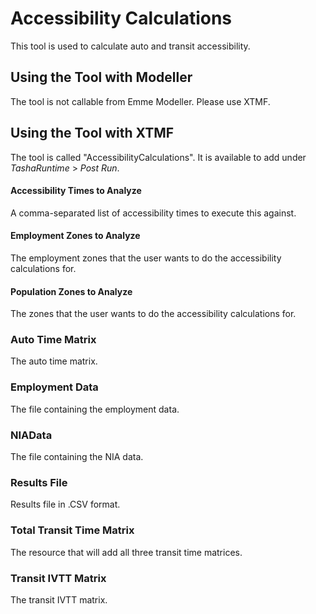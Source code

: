 
# **Accessibility Calculations**
This tool is used to calculate auto and transit accessibility.


## **Using the Tool with Modeller**
The tool is not callable from Emme Modeller. Please use XTMF.


## **Using the Tool with XTMF**
The tool is called "AccessibilityCalculations". It is available to add under *TashaRuntime* > *Post Run*.

#### Accessibility Times to Analyze
A comma-separated list of accessibility times to execute this against.

#### Employment Zones to Analyze
The employment zones that the user wants to do the accessibility calculations for.

#### Population Zones to Analyze
The zones that the user wants to do the accessibility calculations for.

### Auto Time Matrix
The auto time matrix.

### Employment Data
The file containing the employment data.

### NIAData
The file containing the NIA data.

### Results File
Results file in .CSV format.

### Total Transit Time Matrix
The resource that will add all three transit time matrices.

### Transit IVTT Matrix
The transit IVTT matrix.